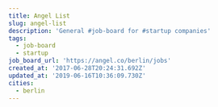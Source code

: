 ```yaml
---
title: Angel List
slug: angel-list
description: 'General #job-board for #startup companies'
tags:
  - job-board
  - startup
job_board_url: 'https://angel.co/berlin/jobs'
created_at: '2017-06-28T20:24:31.692Z'
updated_at: '2019-06-16T10:36:09.730Z'
cities:
  - berlin
---
```


